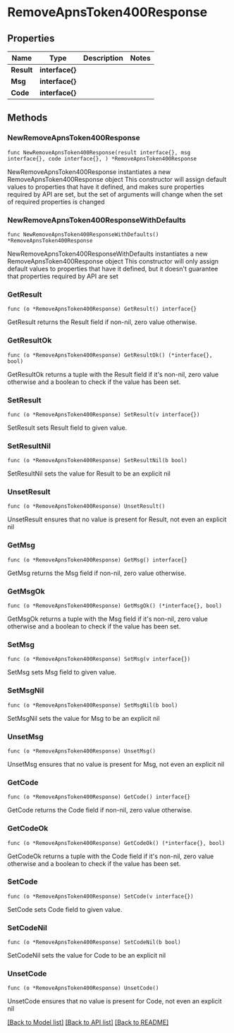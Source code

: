 # RemoveApnsToken400Response

## Properties

Name | Type | Description | Notes
------------ | ------------- | ------------- | -------------
**Result** | **interface{}** |  | 
**Msg** | **interface{}** |  | 
**Code** | **interface{}** |  | 

## Methods

### NewRemoveApnsToken400Response

`func NewRemoveApnsToken400Response(result interface{}, msg interface{}, code interface{}, ) *RemoveApnsToken400Response`

NewRemoveApnsToken400Response instantiates a new RemoveApnsToken400Response object
This constructor will assign default values to properties that have it defined,
and makes sure properties required by API are set, but the set of arguments
will change when the set of required properties is changed

### NewRemoveApnsToken400ResponseWithDefaults

`func NewRemoveApnsToken400ResponseWithDefaults() *RemoveApnsToken400Response`

NewRemoveApnsToken400ResponseWithDefaults instantiates a new RemoveApnsToken400Response object
This constructor will only assign default values to properties that have it defined,
but it doesn't guarantee that properties required by API are set

### GetResult

`func (o *RemoveApnsToken400Response) GetResult() interface{}`

GetResult returns the Result field if non-nil, zero value otherwise.

### GetResultOk

`func (o *RemoveApnsToken400Response) GetResultOk() (*interface{}, bool)`

GetResultOk returns a tuple with the Result field if it's non-nil, zero value otherwise
and a boolean to check if the value has been set.

### SetResult

`func (o *RemoveApnsToken400Response) SetResult(v interface{})`

SetResult sets Result field to given value.


### SetResultNil

`func (o *RemoveApnsToken400Response) SetResultNil(b bool)`

 SetResultNil sets the value for Result to be an explicit nil

### UnsetResult
`func (o *RemoveApnsToken400Response) UnsetResult()`

UnsetResult ensures that no value is present for Result, not even an explicit nil
### GetMsg

`func (o *RemoveApnsToken400Response) GetMsg() interface{}`

GetMsg returns the Msg field if non-nil, zero value otherwise.

### GetMsgOk

`func (o *RemoveApnsToken400Response) GetMsgOk() (*interface{}, bool)`

GetMsgOk returns a tuple with the Msg field if it's non-nil, zero value otherwise
and a boolean to check if the value has been set.

### SetMsg

`func (o *RemoveApnsToken400Response) SetMsg(v interface{})`

SetMsg sets Msg field to given value.


### SetMsgNil

`func (o *RemoveApnsToken400Response) SetMsgNil(b bool)`

 SetMsgNil sets the value for Msg to be an explicit nil

### UnsetMsg
`func (o *RemoveApnsToken400Response) UnsetMsg()`

UnsetMsg ensures that no value is present for Msg, not even an explicit nil
### GetCode

`func (o *RemoveApnsToken400Response) GetCode() interface{}`

GetCode returns the Code field if non-nil, zero value otherwise.

### GetCodeOk

`func (o *RemoveApnsToken400Response) GetCodeOk() (*interface{}, bool)`

GetCodeOk returns a tuple with the Code field if it's non-nil, zero value otherwise
and a boolean to check if the value has been set.

### SetCode

`func (o *RemoveApnsToken400Response) SetCode(v interface{})`

SetCode sets Code field to given value.


### SetCodeNil

`func (o *RemoveApnsToken400Response) SetCodeNil(b bool)`

 SetCodeNil sets the value for Code to be an explicit nil

### UnsetCode
`func (o *RemoveApnsToken400Response) UnsetCode()`

UnsetCode ensures that no value is present for Code, not even an explicit nil

[[Back to Model list]](../README.md#documentation-for-models) [[Back to API list]](../README.md#documentation-for-api-endpoints) [[Back to README]](../README.md)


